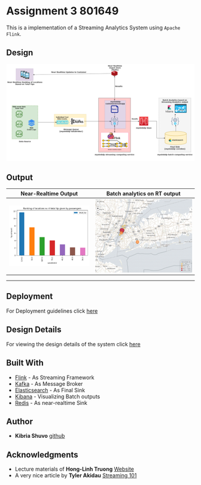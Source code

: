 # Assignment 3 801649

This is a implementation of a Streaming Analytics System using `Apache Flink`. 

## Design
![alt-text-1](reports/images/design.png "Design")

## Output
Near-Realtime Output            |  Batch analytics on RT output 
:-------------------------:|:-------------------------:
![alt-text-2](reports/images/outputRT.png "RT output") |  ![alt-text-2](reports/images/mapCrop.PNG "Batch Analytics")

---
## Deployment

For Deployment guidelines click [here](reports/Assignment-3-Deployment.md)

## Design Details

For viewing the design details of the system click [here](reports/Assignment-3-Design.md)

## Built With

* [Flink](https://flink.apache.org/) - As Streaming Framework
* [Kafka](https://kafka.apache.org/) - As Message Broker
* [Elasticsearch](https://www.elastic.co/products/elasticsearch) - As Final Sink
* [Kibana](https://www.elastic.co/products/kibana) - Visualizing Batch outputs
* [Redis](https://redis.io/) - As near-realtime Sink



## Author

* **Kibria Shuvo** [github](https://github.com/kibriashuvo)



## Acknowledgments

* Lecture materials of **Hong-Linh Truong** [Website](https://users.aalto.fi/~truongh4/) 
* A very nice article by **Tyler Akidau** [Streaming 101](https://www.oreilly.com/ideas/the-world-beyond-batch-streaming-101)
